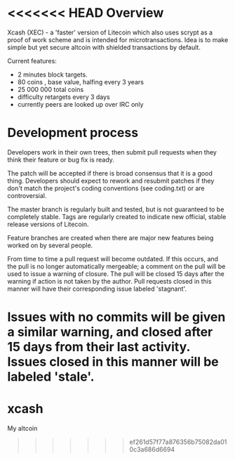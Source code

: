 <<<<<<< HEAD
Overview
=========

Xcash (XEC) - a 'faster' version of Litecoin which also uses scrypt
as a proof of work scheme and is intended for microtransactions.
Idea is to make simple but yet secure altcoin with shielded
transactions by default. 

Current features:
 - 2 minutes block targets.
 - 80 coins , base value, halfing every 3 years
 - 25 000 000 total coins
 - difficulty retargets every 3 days
 - currently peers are looked up over IRC only

Development process
===================

Developers work in their own trees, then submit pull requests when
they think their feature or bug fix is ready.

The patch will be accepted if there is broad consensus that it is a
good thing.  Developers should expect to rework and resubmit patches
if they don't match the project's coding conventions (see coding.txt)
or are controversial.

The master branch is regularly built and tested, but is not guaranteed
to be completely stable. Tags are regularly created to indicate new
official, stable release versions of Litecoin.

Feature branches are created when there are major new features being
worked on by several people.

From time to time a pull request will become outdated. If this occurs, and
the pull is no longer automatically mergeable; a comment on the pull will
be used to issue a warning of closure. The pull will be closed 15 days
after the warning if action is not taken by the author. Pull requests closed
in this manner will have their corresponding issue labeled 'stagnant'.

Issues with no commits will be given a similar warning, and closed after
15 days from their last activity. Issues closed in this manner will be 
labeled 'stale'.
=======
# xcash
My altcoin
>>>>>>> ef261d57f77a876356b75082da010c3a686d6694
